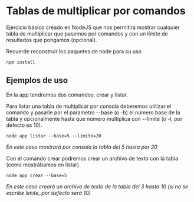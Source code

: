 # Tablas de multiplicar por comandos

Ejercicio básico creado en NodeJS que nos permitirá mostrar cualquier tabla de multiplicar que pasemos por comandos y con un límite de resultados que pongamos (opcional).

Recuerde reconstruir los paquetes de node para su uso
```
npm install
```

## Ejemplos de uso

En la app tendremos dos comandos: crear y listar.

Para listar una tabla de multiplicar por consola deberemos utilizar el comando y pasarle por el parametro --base (o -b) el número base de la tabla y opcionalmente hasta que número multiplica con --limite (o -l, por defecto es 10).
```
node app listar --base=5 --limite=20
```
_En este caso mostrará por consola la tabla del 5 hasta por 20_

Con el comando crear podremos crear un archivo de texto con la tabla (como mostrábamos en listar)
```
node app crear --base=5
```
_En este caso creará un archivo de texto de la tabla del 3 hasta 10 (si no se escribe limite, por defecto será 10)_
